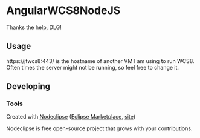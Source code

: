 

# AngularWCS8NodeJS
Thanks the help, DLG! 


## Usage

https://jtwcs8:443/ is the hostname of another VM I am using to run WCS8. Often times the server might not be running, so feel free to change it.

## Developing



### Tools

Created with [Nodeclipse](https://github.com/Nodeclipse/nodeclipse-1)
 ([Eclipse Marketplace](http://marketplace.eclipse.org/content/nodeclipse), [site](http://www.nodeclipse.org))   

Nodeclipse is free open-source project that grows with your contributions.
